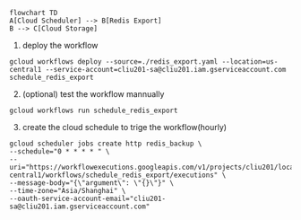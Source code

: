 ```mermaid
flowchart TD
A[Cloud Scheduler] --> B[Redis Export]
B --> C[Cloud Storage]
```


1. deploy the workflow
```
gcloud workflows deploy --source=./redis_export.yaml --location=us-central1 --service-account=cliu201-sa@cliu201.iam.gserviceaccount.com schedule_redis_export
```

2. (optional) test the workflow mannually
```
gcloud workflows run schedule_redis_export
```

3. create the cloud schedule to trige the workflow(hourly)
```
gcloud scheduler jobs create http redis_backup \
--schedule="0 * * * * " \
--uri="https://workflowexecutions.googleapis.com/v1/projects/cliu201/locations/us-central1/workflows/schedule_redis_export/executions" \
--message-body="{\"argument\": \"{}\"}" \
--time-zone="Asia/Shanghai" \
--oauth-service-account-email="cliu201-sa@cliu201.iam.gserviceaccount.com"
```

